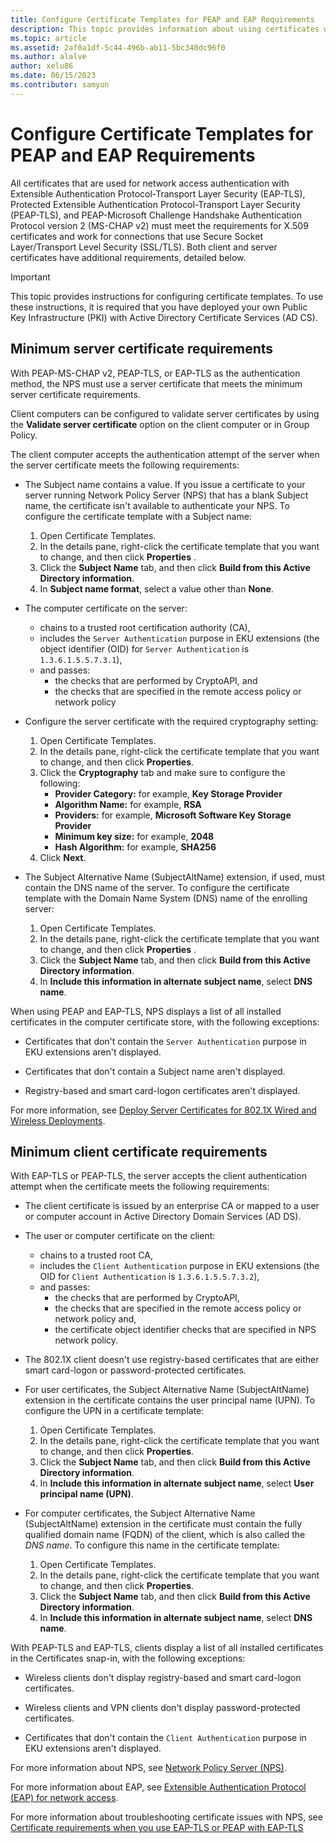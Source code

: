 ```yaml
---
title: Configure Certificate Templates for PEAP and EAP Requirements
description: This topic provides information about using certificates with Network Policy Server and Remote Access in Windows Server 2016.
ms.topic: article
ms.assetid: 2af0a1df-5c44-496b-ab11-5bc340dc96f0
ms.author: alalve
author: xelu86
ms.date: 06/15/2023
ms.contributor: samyun
---
```

# Configure Certificate Templates for PEAP and EAP Requirements

>

All certificates that are used for network access authentication with Extensible Authentication Protocol-Transport Layer Security (EAP-TLS), Protected Extensible Authentication Protocol-Transport Layer Security (PEAP-TLS), and PEAP-Microsoft Challenge Handshake Authentication Protocol version 2 (MS-CHAP v2) must meet the requirements for X.509 certificates and work for connections that use Secure Socket Layer/Transport Level Security (SSL/TLS). Both client and server certificates have additional requirements, detailed below.

> [!IMPORTANT]
> This topic provides instructions for configuring certificate templates. To use these instructions, it is required that you have deployed your own Public Key Infrastructure (PKI) with Active Directory Certificate Services (AD CS).

## Minimum server certificate requirements

With PEAP-MS-CHAP v2, PEAP-TLS, or EAP-TLS as the authentication method, the NPS must use a server certificate that meets the minimum server certificate requirements.

Client computers can be configured to validate server certificates by using the **Validate server certificate** option on the client computer or in Group Policy.

The client computer accepts the authentication attempt of the server when the server certificate meets the following requirements:

- The Subject name contains a value. If you issue a certificate to your server running Network Policy Server (NPS) that has a blank Subject name, the certificate isn't available to authenticate your NPS. To configure the certificate template with a Subject name:

  1. Open Certificate Templates.
  2. In the details pane, right-click the certificate template that you want to change, and then click **Properties** .
  3. Click the **Subject Name** tab, and then click **Build from this Active Directory information**.
  4. In **Subject name format**, select a value other than **None**.

- The computer certificate on the server:
  - chains to a trusted root certification authority (CA),
  - includes the `Server Authentication` purpose in EKU extensions (the object identifier (OID) for `Server Authentication` is `1.3.6.1.5.5.7.3.1`),
  - and passes:
    - the checks that are performed by CryptoAPI, and
    - the checks that are specified in the remote access policy or network policy

- Configure the server certificate with the required cryptography setting:

    1. Open Certificate Templates.
    2. In the details pane, right-click the certificate template that you want to change, and then click **Properties**.
    3. Click the **Cryptography** tab and make sure to configure the following:
       - **Provider Category:** for example, **Key Storage Provider**
       - **Algorithm Name:** for example, **RSA**
       - **Providers:** for example, **Microsoft Software Key Storage Provider**
       - **Minimum key size:** for example, **2048**
       - **Hash Algorithm:** for example, **SHA256**
    4. Click **Next**.

- The Subject Alternative Name (SubjectAltName) extension, if used, must contain the DNS name of the server. To configure the certificate template with the Domain Name System (DNS) name of the enrolling server:

  1. Open Certificate Templates.
  2. In the details pane, right-click the certificate template that you want to change, and then click **Properties** .
  3. Click the **Subject Name** tab, and then click **Build from this Active Directory information**.
  4. In **Include this information in alternate subject name**, select **DNS name**.

When using PEAP and EAP-TLS, NPS displays a list of all installed certificates in the computer certificate store, with the following exceptions:

- Certificates that don't contain the `Server Authentication` purpose in EKU extensions aren't displayed.

- Certificates that don't contain a Subject name aren't displayed.

- Registry-based and smart card-logon certificates aren't displayed.

For more information, see [Deploy Server Certificates for 802.1X Wired and Wireless Deployments](../../core-network-guide/cncg/server-certs/deploy-server-certificates-for-802.1x-wired-and-wireless-deployments.md).

## Minimum client certificate requirements

With EAP-TLS or PEAP-TLS, the server accepts the client authentication attempt when the certificate meets the following requirements:

- The client certificate is issued by an enterprise CA or mapped to a user or computer account in Active Directory Domain Services (AD DS).

- The user or computer certificate on the client:

  - chains to a trusted root CA,
  - includes the `Client Authentication` purpose in EKU extensions (the OID for `Client Authentication` is `1.3.6.1.5.5.7.3.2`),
  - and passes:
    - the checks that are performed by CryptoAPI,
    - the checks that are specified in the remote access policy or network policy and,
    - the certificate object identifier checks that are specified in NPS network policy.

- The 802.1X client doesn't use registry-based certificates that are either smart card-logon or password-protected certificates.

- For user certificates, the Subject Alternative Name (SubjectAltName) extension in the certificate contains the user principal name (UPN). To configure the UPN in a certificate template:

  1. Open Certificate Templates.
  2. In the details pane, right-click the certificate template that you want to change, and then click **Properties**.
  3. Click the **Subject Name** tab, and then click **Build from this Active Directory information**.
  4. In **Include this information in alternate subject name**, select **User principal name (UPN)**.

- For computer certificates, the Subject Alternative Name (SubjectAltName) extension in the certificate must contain the fully qualified domain name (FQDN) of the client, which is also called the *DNS name*. To configure this name in the certificate template:

  1. Open Certificate Templates.
  2. In the details pane, right-click the certificate template that you want to change, and then click **Properties**.
  3. Click the **Subject Name** tab, and then click **Build from this Active Directory information**.
  4. In **Include this information in alternate subject name**, select **DNS name**.

With PEAP-TLS and EAP-TLS, clients display a list of all installed certificates in the Certificates snap-in, with the following exceptions:

- Wireless clients don't display registry-based and smart card-logon certificates.

- Wireless clients and VPN clients don't display password-protected certificates.

- Certificates that don't contain the `Client Authentication` purpose in EKU extensions aren't displayed.

For more information about NPS, see [Network Policy Server (NPS)](nps-top.md).

For more information about EAP, see [Extensible Authentication Protocol (EAP) for network access](/windows-server/networking/technologies/extensible-authentication-protocol/network-access).

For more information about troubleshooting certificate issues with NPS, see [Certificate requirements when you use EAP-TLS or PEAP with EAP-TLS](/troubleshoot/windows-server/networking/certificate-requirements-eap-tls-peap)
